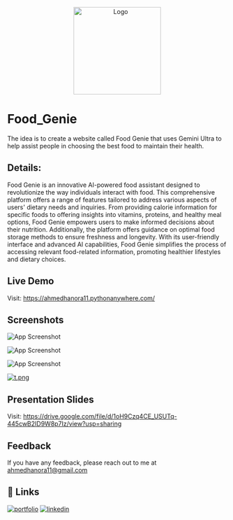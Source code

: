 <p align="center">
  <img src="https://i.postimg.cc/CxFGvq7x/Food-Genie.png" alt="Logo" width="200px">
</p>

# Food_Genie

The idea is to create a website called Food Genie that uses Gemini Ultra to help assist people in choosing the best food to maintain their health.



## Details:
Food Genie is an innovative AI-powered food assistant designed to revolutionize the way individuals interact with food. This comprehensive platform offers a range of features tailored to address various aspects of users' dietary needs and inquiries. From providing calorie information for specific foods to offering insights into vitamins, proteins, and healthy meal options, Food Genie empowers users to make informed decisions about their nutrition. Additionally, the platform offers guidance on optimal food storage methods to ensure freshness and longevity. With its user-friendly interface and advanced AI capabilities, Food Genie simplifies the process of accessing relevant food-related information, promoting healthier lifestyles and dietary choices.






## Live Demo

Visit:
https://ahmedhanora11.pythonanywhere.com/
## Screenshots

![App Screenshot](https://i.ibb.co/YXqm2kH/q.png)

![App Screenshot](https://i.ibb.co/PmpJvcR/e.png)

![App Screenshot](https://i.ibb.co/9g4HLqd/r.png)

[![t.png](https://i.postimg.cc/cLP8yXdc/t.png)](https://postimg.cc/w1cBD5yt)

## Presentation Slides

Visit: https://drive.google.com/file/d/1oH9Czq4CE_USUTq-445cwB2ID9W8p7Iz/view?usp=sharing



## Feedback

If you have any feedback, please reach out to me at ahmedhanora11@gmail.com


## 🔗 Links
[![portfolio](https://img.shields.io/badge/my_portfolio-000?style=for-the-badge&logo=ko-fi&logoColor=white)](https://ahmedalla.com/)
[![linkedin](https://img.shields.io/badge/linkedin-0A66C2?style=for-the-badge&logo=linkedin&logoColor=white)](https://www.linkedin.com/in/ahmedalla/)


